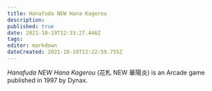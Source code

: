 ```yaml
---
title: Hanafuda NEW Hana Kagerou
description: 
published: true
date: 2021-10-19T12:33:27.446Z
tags: 
editor: markdown
dateCreated: 2021-10-19T12:22:59.755Z
---
```


_Hanafuda NEW Hana Kagerou_ (<span lang='ja'>花札 NEW 華陽炎</span>) is an Arcade game published in 1997 by Dynax.